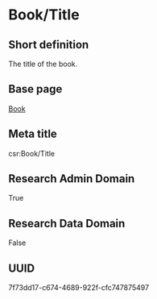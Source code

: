 # Book/Title
## Short definition
The title of the book.
## Base page
[Book](../Objects/Book.md)
## Meta title
csr:Book/Title
## Research Admin Domain
True
## Research Data Domain
False
## UUID
7f73dd17-c674-4689-922f-cfc747875497
